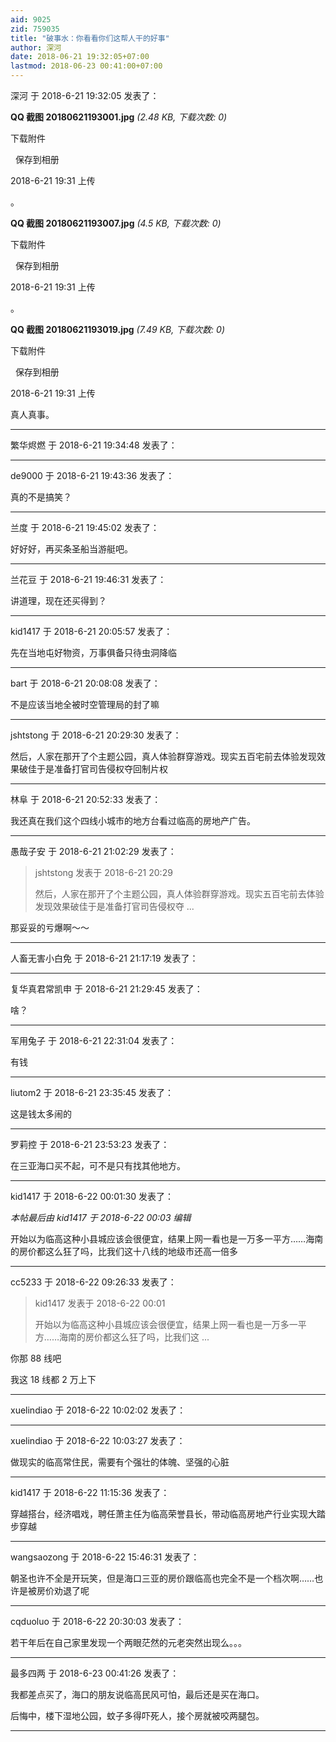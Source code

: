 ```yaml
---
aid: 9025
zid: 759035
title: "破事水：你看看你们这帮人干的好事"
author: 深河
date: 2018-06-21 19:32:05+07:00
lastmod: 2018-06-23 00:41:00+07:00
---
```


深河 于 2018-6-21 19:32:05 发表了：

**QQ 截图 20180621193001.jpg** _(2.48 KB, 下载次数: 0)_

下载附件

&nbsp;
保存到相册

2018-6-21 19:31 上传

。

**QQ 截图 20180621193007.jpg** _(4.5 KB, 下载次数: 0)_

下载附件

&nbsp;
保存到相册

2018-6-21 19:31 上传

。

**QQ 截图 20180621193019.jpg** _(7.49 KB, 下载次数: 0)_

下载附件

&nbsp;
保存到相册

2018-6-21 19:31 上传

真人真事。

---

繁华烬燃 于 2018-6-21 19:34:48 发表了：

---

de9000 于 2018-6-21 19:43:36 发表了：

真的不是搞笑？

---

兰度 于 2018-6-21 19:45:02 发表了：

好好好，再买条圣船当游艇吧。

---

兰花豆 于 2018-6-21 19:46:31 发表了：

讲道理，现在还买得到？

---

kid1417 于 2018-6-21 20:05:57 发表了：

先在当地屯好物资，万事俱备只待虫洞降临

---

bart 于 2018-6-21 20:08:08 发表了：

不是应该当地全被时空管理局的封了嘛

---

jshtstong 于 2018-6-21 20:29:30 发表了：

然后，人家在那开了个主题公园，真人体验群穿游戏。现实五百宅前去体验发现效果破佳于是准备打官司告侵权夺回制片权

---

林阜 于 2018-6-21 20:52:33 发表了：

我还真在我们这个四线小城市的地方台看过临高的房地产广告。

---

愚哉子安 于 2018-6-21 21:02:29 发表了：

> jshtstong 发表于 2018-6-21 20:29
>
> 然后，人家在那开了个主题公园，真人体验群穿游戏。现实五百宅前去体验发现效果破佳于是准备打官司告侵权夺 ...

那妥妥的亏爆啊～～

---

人畜无害小白免 于 2018-6-21 21:17:19 发表了：

---

复华真君常凯申 于 2018-6-21 21:29:45 发表了：

啥？

---

军用兔子 于 2018-6-21 22:31:04 发表了：

有钱

---

liutom2 于 2018-6-21 23:35:45 发表了：

这是钱太多闹的

---

罗莉控 于 2018-6-21 23:53:23 发表了：

在三亚海口买不起，可不是只有找其他地方。

---

kid1417 于 2018-6-22 00:01:30 发表了：

_本帖最后由 kid1417 于 2018-6-22 00:03 编辑_

开始以为临高这种小县城应该会很便宜，结果上网一看也是一万多一平方……海南的房价都这么狂了吗，比我们这十八线的地级市还高一倍多

---

cc5233 于 2018-6-22 09:26:33 发表了：

> kid1417 发表于 2018-6-22 00:01
>
> 开始以为临高这种小县城应该会很便宜，结果上网一看也是一万多一平方……海南的房价都这么狂了吗，比我们这 ...

你那 88 线吧

我这 18 线都 2 万上下

---

xuelindiao 于 2018-6-22 10:02:02 发表了：

---

xuelindiao 于 2018-6-22 10:03:27 发表了：

做现实的临高常住民，需要有个强壮的体魄、坚强的心脏

---

kid1417 于 2018-6-22 11:15:36 发表了：

穿越搭台，经济唱戏，聘任萧主任为临高荣誉县长，带动临高房地产行业实现大踏步穿越

---

wangsaozong 于 2018-6-22 15:46:31 发表了：

朝圣也许不全是开玩笑，但是海口三亚的房价跟临高也完全不是一个档次啊……也许是被房价劝退了呢

---

cqduoluo 于 2018-6-22 20:30:03 发表了：

若干年后在自己家里发现一个两眼茫然的元老突然出现么。。。

---

最多四两 于 2018-6-23 00:41:26 发表了：

我都差点买了，海口的朋友说临高民风可怕，最后还是买在海口。

后悔中，楼下湿地公园，蚊子多得吓死人，接个房就被咬两腿包。

---
